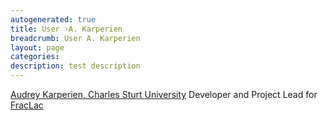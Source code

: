 ```yaml
---
autogenerated: true
title: User ›A. Karperien
breadcrumb: User A. Karperien
layout: page
categories: 
description: test description
---
```


[Audrey Karperien, Charles Sturt University](mailto:akarperien@postoffice.edu.au) Developer and Project Lead for [FracLac](http://imagej.nih.gov/ij/plugins/fraclac/fraclac.html)
